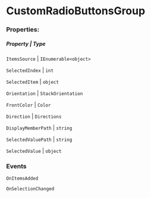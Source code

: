 # CustomRadioButtonsGroup

### Properties:

##### Property | Type


``ItemsSource``           |        ``IEnumerable<object>``

``SelectedIndex``         |        ``int``

``SelectedItem``          |        ``object``

``Orientation``           |        ``StackOrientation``

``FrontColor``            |        ``Color``

``Direction``             |        ``Directions``

``DisplayMemberPath``     |        ``string``

``SelectedValuePath``     |        ``string``

``SelectedValue``         |        ``object``

### Events

`OnItemsAdded`

`OnSelectionChanged`
